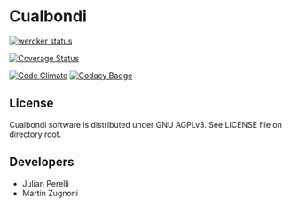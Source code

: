 # Cualbondi

[![wercker status](https://app.wercker.com/status/d93ca25465dc45adb58b99c01e0662ff/s/master "wercker status")](https://app.wercker.com/project/byKey/d93ca25465dc45adb58b99c01e0662ff)

[![Coverage Status](https://coveralls.io/repos/github/cualbondi/cualbondi.com.ar/badge.svg?branch=HEAD)](https://coveralls.io/github/cualbondi/cualbondi.com.ar?branch=HEAD)

[![Code Climate](https://codeclimate.com/github/cualbondi/cualbondi.com.ar/badges/gpa.svg)](https://codeclimate.com/github/cualbondi/cualbondi.com.ar)
[![Codacy Badge](https://api.codacy.com/project/badge/Grade/e36cba74aeca4d3387a0b41c029419bd)](https://www.codacy.com/app/jperelli/cualbondi-com-ar?utm_source=github.com&amp;utm_medium=referral&amp;utm_content=cualbondi/cualbondi.com.ar&amp;utm_campaign=Badge_Grade)

## License

Cualbondi software is distributed under GNU AGPLv3. See LICENSE file on directory root.

## Developers

 - Julian Perelli
 - Martin Zugnoni
